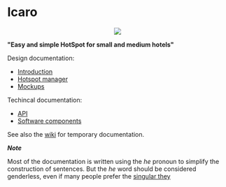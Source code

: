 # Icaro

<p align="center">
   <img src ="https://github.com/nethesis/icaro/raw/master/img/logo.png" />
</p>

**"Easy and simple HotSpot for small and medium hotels"**

Design documentation:

- [Introduction](docs/intro.md)
- [Hotspot manager](docs/manager.md)
- [Mockups](https://nethservice.nethesis.it/nextcloud/index.php/s/V8qmUUEXUk1rEie)

Techincal documentation:

- [API](https://documenter.getpostman.com/view/3364668/icaro/7LjC4mUt)
- [Software components](docs/components.md)

See also the [wiki](https://github.com/nethesis/icaro/wiki) for temporary documentation.


***Note***

Most of the documentation is written using the *he* pronoun to simplify the construction of sentences.
But the *he* word should be considered genderless, even if many people prefer the [singular they](https://gist.github.com/0xabad1dea/8870b192fd1758743f66)
